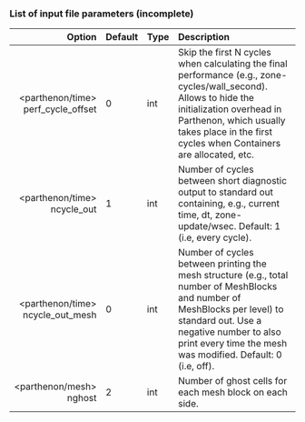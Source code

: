 ### List of input file parameters (incomplete)

   |             Option                    | Default  | Type   | Description |
   | ------------------------------------: | :------- | :----- | :---------- |
   | <parthenon/time><br>perf_cycle_offset | 0        | int    | Skip the first N cycles when calculating the final performance (e.g., zone-cycles/wall_second). Allows to hide the initialization overhead in Parthenon, which usually takes place in the first cycles when Containers are allocated, etc. | 
   | <parthenon/time><br>ncycle_out        | 1        | int    | Number of cycles between short diagnostic output to standard out containing, e.g., current time, dt, zone-update/wsec. Default: 1 (i.e, every cycle).|
   | <parthenon/time><br>ncycle_out_mesh   | 0        | int    | Number of cycles between printing the mesh structure (e.g., total number of MeshBlocks and number of MeshBlocks per level) to standard out. Use a negative number to also print every time the mesh was modified. Default: 0 (i.e, off). |
   | <parthenon/mesh><br>nghost            | 2        | int    | Number of ghost cells for each mesh block on each side. | 

